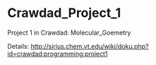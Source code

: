 # Crawdad_Project_1

Project 1 in Crawdad: Molecular_Goemetry

Details: http://sirius.chem.vt.edu/wiki/doku.php?id=crawdad:programming:project1
